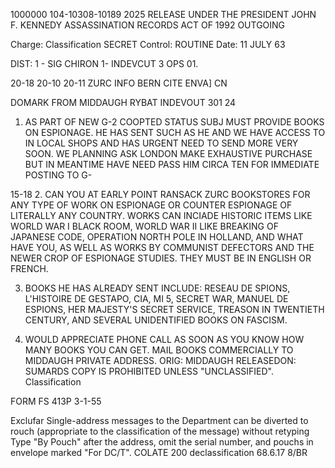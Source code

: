 1000000
104-10308-10189
2025 RELEASE UNDER THE PRESIDENT JOHN F. KENNEDY ASSASSINATION RECORDS ACT OF 1992
OUTGOING

Charge:
Classification
SECRET
Control: ROUTINE
Date: 11 JULY 63

DIST: 1 - SIG
CHIRON
1- INDEVCUT 3 OPS
01.

20-18 20-10 20-11
ZURC INFO BERN CITE ENVA] CN

DOMARK FROM MIDDAUGH
RYBAT INDEVOUT 301
24
1. AS PART OF NEW G-2 COOPTED STATUS SUBJ MUST PROVIDE BOOKS
ON ESPIONAGE. HE HAS SENT SUCH AS HE AND WE HAVE ACCESS TO IN LOCAL
SHOPS AND HAS URGENT NEED TO SEND MORE VERY SOON. WE PLANNING ASK
LONDON MAKE EXHAUSTIVE PURCHASE BUT IN MEANTIME HAVE NEED PASS HIM
CIRCA TEN FOR IMMEDIATE POSTING TO G-

15-18
2. CAN YOU AT EARLY POINT RANSACK ZURC BOOKSTORES FOR ANY TYPE
OF WORK ON ESPIONAGE OR COUNTER ESPIONAGE OF LITERALLY ANY COUNTRY.
WORKS CAN INCIADE HISTORIC ITEMS LIKE WORLD WAR I BLACK ROOM, WORLD
WAR II LIKE BREAKING OF JAPANESE CODE, OPERATION NORTH POLE IN
HOLLAND, AND WHAT HAVE YOU, AS WELL AS WORKS BY COMMUNIST DEFECTORS
AND THE NEWER CROP OF ESPIONAGE STUDIES. THEY MUST BE IN ENGLISH
OR FRENCH.

3. BOOKS HE HAS ALREADY SENT INCLUDE: RESEAU DE SPIONS,
L'HISTOIRE DE GESTAPO, CIA, MI 5, SECRET WAR, MANUEL DE ESPIONS, HER
MAJESTY'S SECRET SERVICE, TREASON IN TWENTIETH CENTURY, AND SEVERAL
UNIDENTIFIED BOOKS ON FASCISM.

4. WOULD APPRECIATE PHONE CALL AS SOON AS YOU KNOW HOW MANY BOOKS
YOU CAN GET. MAIL BOOKS COMMERCIALLY TO MIDDAUGH PRIVATE ADDRESS.
ORIG: MIDDAUGH
RELEASEDON: SUMARDS COPY IS
PROHIBITED UNLESS "UNCLASSIFIED".
Classification

FORM FS 413P
3-1-55

Exclufar Single-address messages to the Department can be diverted to rouch (appropriate to the classification of the message) without
retyping Type "By Pouch" after the address, omit the serial number, and pouchs in envelope marked "For DC/T".
COLATE 200
declassification
68.6.17
8/BR
